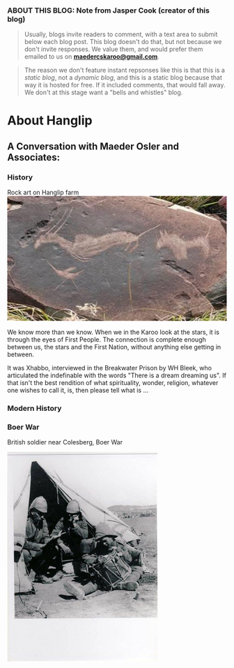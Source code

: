 ### ABOUT THIS BLOG: Note from Jasper Cook (creator of this blog)

>Usually, blogs invite readers to comment, with a text area to submit below each blog post.  This blog doesn't do that, but not because we don't invite responses. We value them, and would prefer them emailed to us on **maedercskaroo@gmail.com**.

>The reason we don't feature instant repsonses like this is that this is a _static blog_, not a _dynamic blog_, and this is a static blog because that way it is hosted for free. If it included comments, that would fall away. We don't at this stage want a "bells and whistles" blog.

# About Hanglip

## A Conversation with Maeder Osler and Associates:

### History
Rock art on Hanglip farm
![](/img/HanglipRockart_1.jpg?raw=true)

We know more than we know. When we in the Karoo look at the stars, it is through the eyes of First People. The connection is complete enough between us, the stars and the First Nation, without anything else getting in between.  

It was Xhabbo, interviewed in the Breakwater Prison by WH Bleek, who articulated the indefinable with the words "There is a dream dreaming us". If that isn't the best rendition of what spirituality, wonder, religion, whatever one wishes to call it, is, then please tell what is ...

### Modern History

### Boer War
British soldier near Colesberg, Boer War

![](/img/BoerWarSoldier.jpg?raw=true)
